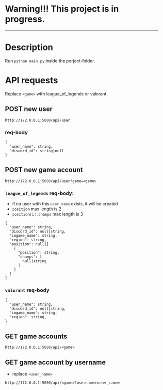
# Warning!!! This project is in progress.
---
# Description
Run `python main.py` inside the porject-folder.
# API requests
Replace `<game>` with league_of_legends or valorant.
## POST new user
```
http://172.0.0.1:5000/api/user
```
### req-body
```
{
  "user_name": string,
  "discord_id": string|null
}
```
## POST new game account
```
http://172.0.0.1:5000/api/user?game=<game>
```
### `league_of_legemds` req-body:
- if no user with this `user_name` exists, it will be created
- `position` max length is 2
- `position[i].champs` max length is 3
```
{
  "user_name": string,
  "discord_id": null|string,
  "ingame_name": string,
  "region": string,
  "position": null|[
    {
      "position": string,
      "champs": [
        null|string
      ]
    }
  ]
}
```
### `valorant` req-body
```
{
  "user_name": string,
  "discord_id": null|string,
  "ingame_name": string,
  "region": string,
}
```
## GET game accounts
```
http://172.0.0.1:5000/api/<game>
```
## GET game account by username
- replace `<user_name>`
```
http://172.0.0.1:5000/api/<game>?username=<user_name>
```

